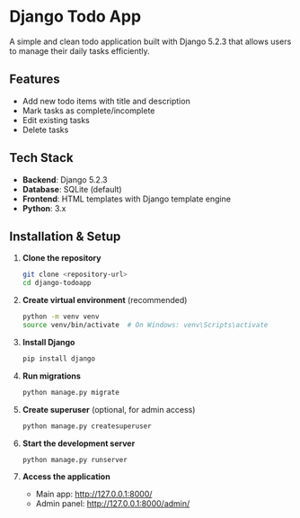 # Django Todo App

A simple and clean todo application built with Django 5.2.3 that allows users to manage their daily tasks efficiently.

## Features

- Add new todo items with title and description
- Mark tasks as complete/incomplete
- Edit existing tasks
- Delete tasks

## Tech Stack

- **Backend**: Django 5.2.3
- **Database**: SQLite (default)
- **Frontend**: HTML templates with Django template engine
- **Python**: 3.x

## Installation & Setup

1. **Clone the repository**
   ```bash
   git clone <repository-url>
   cd django-todoapp
   ```

2. **Create virtual environment** (recommended)
   ```bash
   python -m venv venv
   source venv/bin/activate  # On Windows: venv\Scripts\activate
   ```

3. **Install Django**
   ```bash
   pip install django
   ```

4. **Run migrations**
   ```bash
   python manage.py migrate
   ```

5. **Create superuser** (optional, for admin access)
   ```bash
   python manage.py createsuperuser
   ```

6. **Start the development server**
   ```bash
   python manage.py runserver
   ```

7. **Access the application**
   - Main app: http://127.0.0.1:8000/
   - Admin panel: http://127.0.0.1:8000/admin/
